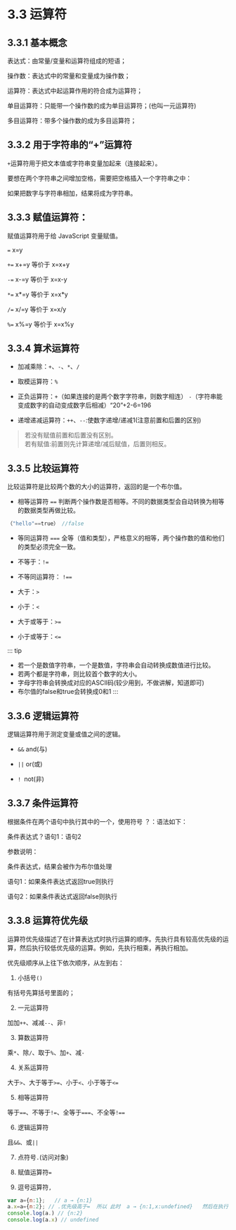 # 3.3 运算符
## 3.3.1 基本概念
表达式：由常量/变量和运算符组成的短语；

操作数：表达式中的常量和变量成为操作数；

运算符：表达式中起运算作用的符合成为运算符；

单目运算符：只能带一个操作数的成为单目运算符；(也叫一元运算符)

多目运算符：带多个操作数的成为多目运算符；

## 3.3.2 用于字符串的“+”运算符
`+`运算符用于把文本值或字符串变量加起来（连接起来）。

要想在两个字符串之间增加空格，需要把空格插入一个字符串之中：

如果把数字与字符串相加，结果将成为字符串。

## 3.3.3 赋值运算符：
赋值运算符用于给 JavaScript 变量赋值。

`=` x=y

`+=` x+=y 等价于 x=x+y

`-=` x-=y 等价于 x=x-y

`*=` x*=y 等价于 x=x*y

`/=` x/=y 等价于 x=x/y

`%=` x%=y 等价于 x=x%y

## 3.3.4 算术运算符
* 加减乘除：`+`、`-`、`*`、`/`

* 取模运算符：`%`

* 正负运算符：`+`（如果连接的是两个数字字符串，则数字相连） `-`（字符串能变成数字的自动变成数字后相减）“20”+2-6=196

* 递增递减运算符：`++`、`--`:使数字递增/递减1(注意前置和后置的区别) 
> 若没有赋值前置和后置没有区别。        
> 若有赋值:前置则先计算递增/减后赋值，后置则相反。

## 3.3.5 比较运算符
比较运算符是比较两个数的大小的运算符，返回的是一个布尔值。

* 相等运算符 `==` 判断两个操作数是否相等。不同的数据类型会自动转换为相等的数据类型再做比较。
``` js
（"hello"==true） //false
```

* 等同运算符 `===` 全等（值和类型），严格意义的相等，两个操作数的值和他们的类型必须完全一致。

* 不等于：`!=` 

* 不等同运算符： `!==` 

* 大于：`>`

* 小于：`<`

* 大于或等于：`>=` 

* 小于或等于：`<=` 

::: tip
* 若一个是数值字符串，一个是数值，字符串会自动转换成数值进行比较。
* 若两个都是字符串，则比较首个数字的大小。
* 字母字符串会转换成对应的ASCII码(较少用到，不做讲解，知道即可)
* 布尔值的false和true会转换成0和1
:::
## 3.3.6 逻辑运算符
逻辑运算符用于测定变量或值之间的逻辑。

* `&&` and(与)

* `||` or(或)

* `! `not(非)

## 3.3.7 条件运算符
根据条件在两个语句中执行其中的一个，使用符号 ？：语法如下： 

条件表达式？语句1：语句2 

参数说明：

条件表达式，结果会被作为布尔值处理

语句1：如果条件表达式返回true则执行

语句2：如果条件表达式返回false则执行

## 3.3.8 运算符优先级
运算符优先级描述了在计算表达式时执行运算的顺序。先执行具有较高优先级的运算，然后执行较低优先级的运算。例如，先执行相乘，再执行相加。


优先级顺序从上往下依次顺序，从左到右：

1. 小括号`()`

有括号先算括号里面的；

2. 一元运算符

加加`++`、减减`--`、非`!`

3. 算数运算符

乘`*`、除`/`、取于`%`、加`+`、减`-`

4. 关系运算符

大于`>`、大于等于`>=`、小于`<`、小于等于`<=`

5. 相等运算符

等于`==`、不等于`!=`、全等于`===`、不全等`!==`

6. 逻辑运算符

且`&&`、或`||`

7. 点符号`.`(访问对象)

8. 赋值运算符`=`

9. 逗号运算符`,`

```js
var a={n:1};   // a → {n:1}
a.x=a={n:2}; // .优先级高于=  所以 此时  a → {n:1,x:undefined}   然后在执行 执行a = {n:2}  所以 a → {n:2}
console.log(a.) // {n:2}
console.log(a.x) // undefined
```